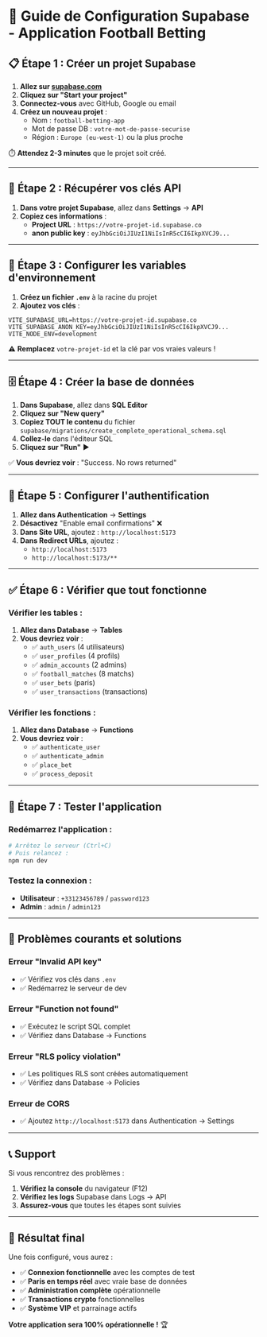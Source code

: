 # 🚀 Guide de Configuration Supabase - Application Football Betting

## 📋 Étape 1 : Créer un projet Supabase

1. **Allez sur [supabase.com](https://supabase.com)**
2. **Cliquez sur "Start your project"**
3. **Connectez-vous** avec GitHub, Google ou email
4. **Créez un nouveau projet** :
   - Nom : `football-betting-app`
   - Mot de passe DB : `votre-mot-de-passe-securise`
   - Région : `Europe (eu-west-1)` ou la plus proche

⏱️ **Attendez 2-3 minutes** que le projet soit créé.

---

## 🔑 Étape 2 : Récupérer vos clés API

1. **Dans votre projet Supabase**, allez dans **Settings** → **API**
2. **Copiez ces informations** :
   - **Project URL** : `https://votre-projet-id.supabase.co`
   - **anon public key** : `eyJhbGciOiJIUzI1NiIsInR5cCI6IkpXVCJ9...`

---

## 📝 Étape 3 : Configurer les variables d'environnement

1. **Créez un fichier `.env`** à la racine du projet
2. **Ajoutez vos clés** :

```env
VITE_SUPABASE_URL=https://votre-projet-id.supabase.co
VITE_SUPABASE_ANON_KEY=eyJhbGciOiJIUzI1NiIsInR5cCI6IkpXVCJ9...
VITE_NODE_ENV=development
```

⚠️ **Remplacez** `votre-projet-id` et la clé par vos vraies valeurs !

---

## 🗄️ Étape 4 : Créer la base de données

1. **Dans Supabase**, allez dans **SQL Editor**
2. **Cliquez sur "New query"**
3. **Copiez TOUT le contenu** du fichier `supabase/migrations/create_complete_operational_schema.sql`
4. **Collez-le** dans l'éditeur SQL
5. **Cliquez sur "Run"** ▶️

✅ **Vous devriez voir** : "Success. No rows returned"

---

## 🔐 Étape 5 : Configurer l'authentification

1. **Allez dans Authentication** → **Settings**
2. **Désactivez** "Enable email confirmations" ❌
3. **Dans Site URL**, ajoutez : `http://localhost:5173`
4. **Dans Redirect URLs**, ajoutez :
   - `http://localhost:5173`
   - `http://localhost:5173/**`

---

## ✅ Étape 6 : Vérifier que tout fonctionne

### **Vérifier les tables :**
1. **Allez dans Database** → **Tables**
2. **Vous devriez voir** :
   - ✅ `auth_users` (4 utilisateurs)
   - ✅ `user_profiles` (4 profils)
   - ✅ `admin_accounts` (2 admins)
   - ✅ `football_matches` (8 matchs)
   - ✅ `user_bets` (paris)
   - ✅ `user_transactions` (transactions)

### **Vérifier les fonctions :**
1. **Allez dans Database** → **Functions**
2. **Vous devriez voir** :
   - ✅ `authenticate_user`
   - ✅ `authenticate_admin`
   - ✅ `place_bet`
   - ✅ `process_deposit`

---

## 🎯 Étape 7 : Tester l'application

### **Redémarrez l'application :**
```bash
# Arrêtez le serveur (Ctrl+C)
# Puis relancez :
npm run dev
```

### **Testez la connexion :**
- **Utilisateur** : `+33123456789` / `password123`
- **Admin** : `admin` / `admin123`

---

## 🚨 Problèmes courants et solutions

### **Erreur "Invalid API key"**
- ✅ Vérifiez vos clés dans `.env`
- ✅ Redémarrez le serveur de dev

### **Erreur "Function not found"**
- ✅ Exécutez le script SQL complet
- ✅ Vérifiez dans Database → Functions

### **Erreur "RLS policy violation"**
- ✅ Les politiques RLS sont créées automatiquement
- ✅ Vérifiez dans Database → Policies

### **Erreur de CORS**
- ✅ Ajoutez `http://localhost:5173` dans Authentication → Settings

---

## 📞 Support

Si vous rencontrez des problèmes :

1. **Vérifiez la console** du navigateur (F12)
2. **Vérifiez les logs** Supabase dans Logs → API
3. **Assurez-vous** que toutes les étapes sont suivies

---

## 🎉 Résultat final

Une fois configuré, vous aurez :
- ✅ **Connexion fonctionnelle** avec les comptes de test
- ✅ **Paris en temps réel** avec vraie base de données
- ✅ **Administration complète** opérationnelle
- ✅ **Transactions crypto** fonctionnelles
- ✅ **Système VIP** et parrainage actifs

**Votre application sera 100% opérationnelle !** 🏆